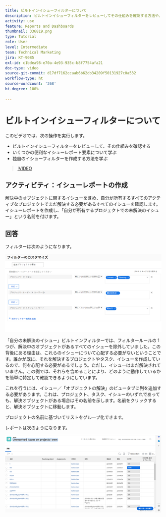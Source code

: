 ```yaml
---
title: ビルトインイシューフィルターについて
description: ビルトインイシューフィルターをレビューしてその仕組みを確認する方法や、Workfront で独自のイシューフィルターを作成する方法を説明します。
activity: use
feature: Reports and Dashboards
thumbnail: 336819.png
type: Tutorial
role: User
level: Intermediate
team: Technical Marketing
jira: KT-9085
exl-id: c1bdea98-e70a-4e93-935c-b8f7754afa21
doc-type: video
source-git-commit: d17df7162ccaab6b62db34209f50131927c0a532
workflow-type: ht
source-wordcount: '268'
ht-degree: 100%

---
```


# ビルトインイシューフィルターについて

このビデオでは、次の操作を実行します。

* ビルトインイシューフィルターをレビューして、その仕組みを確認する
* いくつかの便利なイシューレポート要素について学ぶ
* 独自のイシューフィルターを作成する方法を学ぶ

>[!VIDEO](https://video.tv.adobe.com/v/336819/?quality=12&learn=on&enablevpops)

## アクティビティ：イシューレポートの作成

解決中のオブジェクトに関するイシューを含め、自分が所有するすべてのアクティブなプロジェクトでまだ解決する必要があるすべてのイシューを確認します。イシューレポートを作成し、「自分が所有するプロジェクトでの未解決のイシュー」という名前を付けます。

## 回答

フィルターは次のようになります。

![イシューフィルターを作成する画面の画像](assets/opening-built-in-issue-filters-1.png)

「自分の未解決のイシュー」ビルトインフィルターでは、フィルタールールの 1 つが、解決中のオブジェクトがあるすべてのイシューを除外していました。この背後にある理由は、これらのイシューについて心配する必要がないということです。誰かが既に、それを解決するプロジェクトやタスク、イシューを作成しているので、何を心配する必要があるでしょう。ただし、イシューはまだ解決されていません。この例では、それらを含めることにより、どのように動作しているかを簡単に特定して確認できるようにしています。

これを行うには、イシュー／「オブジェクトの解決」のビュータブに列を追加する必要があります。これは、プロジェクト、タスク、イシューのいずれであっても、解決オブジェクトがある場合はその名前を示します。名前をクリックすると、解決オブジェクトに移動します。

プロジェクトの名前に基づいてリストをグループ化できます。

レポートは次のようになります。

![イシューレポートの画像](assets/opening-built-in-issue-filters-2.png)
